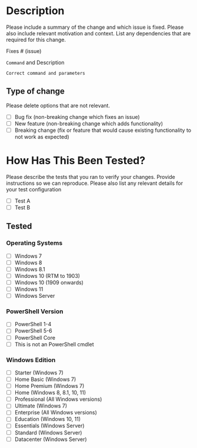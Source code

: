 # Description

Please include a summary of the change and which issue is fixed. Please also include relevant motivation and context. List any dependencies that are required for this change.

Fixes # (issue)

```Command``` and Description

```Correct command and parameters```

## Type of change

Please delete options that are not relevant.

- [ ] Bug fix (non-breaking change which fixes an issue)
- [ ] New feature (non-breaking change which adds functionality)
- [ ] Breaking change (fix or feature that would cause existing functionality to not work as expected)

# How Has This Been Tested?

Please describe the tests that you ran to verify your changes. Provide instructions so we can reproduce. Please also list any relevant details for your test configuration

- [ ] Test A
- [ ] Test B

## Tested

### Operating Systems
- [ ] Windows 7
- [ ] Windows 8
- [ ] Windows 8.1
- [ ] Windows 10 (RTM to 1903)
- [ ] Windows 10 (1909 onwards)
- [ ] Windows 11
- [ ] Windows Server

### PowerShell Version
- [ ] PowerShell 1-4
- [ ] PowerShell 5-6
- [ ] PowerShell Core
- [ ] This is not an PowerShell cmdlet

### Windows Edition
- [ ] Starter (Windows 7)
- [ ] Home Basic (Windows 7)
- [ ] Home Premium (Windows 7)
- [ ] Home (Windows 8, 8.1, 10, 11)
- [ ] Professional (All Windows versions)
- [ ] Ultimate (Windows 7)
- [ ] Enterprise (All Windows versions)
- [ ] Education (Windows 10, 11)
- [ ] Essentials (Windows Server)
- [ ] Standard (Windows Server)
- [ ] Datacenter (Windows Server)
